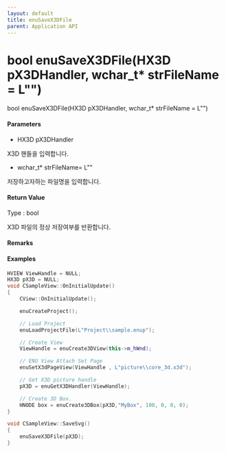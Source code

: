```yaml
---
layout: default
title: enuSaveX3DFile
parent: Application API
---
```

# bool enuSaveX3DFile\(HX3D pX3DHandler, wchar\_t\* strFileName = L""\)

bool enuSaveX3DFile\(HX3D pX3DHandler, wchar\_t\* strFileName = L""\)

#### Parameters

* HX3D pX3DHandler

X3D 핸들을 입력합니다.

* wchar\_t\* strFileName= L""

저장하고자하는 파일명을 입력합니다.

#### Return Value

Type : bool

X3D 파일의 정상 저장여부를 반환합니다.

#### Remarks

#### Examples

```cpp
HVIEW ViewHandle = NULL; 
HX3D pX3D = NULL;
void CSampleView::OnInitialUpdate() 
{ 
    CView::OnInitialUpdate(); 

    enuCreateProject(); 

    // Load Project
    enuLoadProjectFile(L"Project\\sample.enup"); 

    // Create View
    ViewHandle = enuCreate3DView(this->m_hWnd); 

    // ENU View Attach Set Page 
    enuSetX3dPageView(ViewHandle , L"picture\\core_3d.x3d");

    // Get X3D picture handle
    pX3D = enuGetX3DHandler(ViewHandle);

    // Create 3D Box.
    HNODE box = enuCreate3DBox(pX3D,"MyBox", 100, 0, 0, 0);        
}

void CSampleView::SaveSvg()
{
    enuSaveX3DFile(pX3D);
}
```



